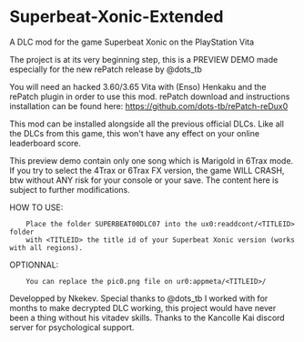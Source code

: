 # Superbeat-Xonic-Extended
A DLC mod for the game Superbeat Xonic on the PlayStation Vita

The project is at its very beginning step, this is a PREVIEW DEMO made especially for the new rePatch release by @dots_tb

You will need an hacked 3.60/3.65 Vita with (Enso) Henkaku and the rePatch plugin in order to use this mod. rePatch download and instructions installation can be found here: https://github.com/dots-tb/rePatch-reDux0

This mod can be installed alongside all the previous official DLCs. 
Like all the DLCs from this game, this won't have any effect on your online leaderboard score.

This preview demo contain only one song which is Marigold in 6Trax mode. If you try to select the 4Trax or 6Trax FX version, the game WILL CRASH, btw without ANY risk for your console or your save.
The content here is subject to further modifications.

HOW TO USE:

		Place the folder SUPERBEAT00DLC07 into the ux0:readdcont/<TITLEID> folder
		with <TITLEID> the title id of your Superbeat Xonic version (works with all regions).
  
OPTIONNAL:

		You can replace the pic0.png file on ur0:appmeta/<TITLEID>/


Developped by Nkekev.
Special thanks to @dots_tb I worked with for months to make decrypted DLC working, this project would have never been a thing without his vitadev skills.
Thanks to the Kancolle Kai discord server for psychological support.
